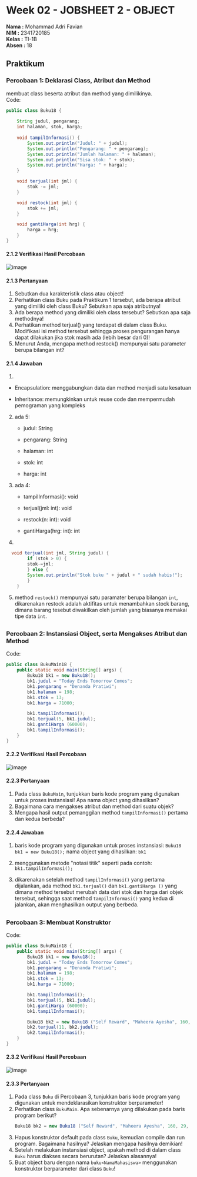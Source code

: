 # Week 02 - JOBSHEET 2 - OBJECT 

**Nama :** Mohammad Adri Favian<br>
**NIM :** 2341720185<br>
**Kelas :** TI-1B<br>
**Absen :** 18

## Praktikum

### Percobaan 1: Deklarasi Class, Atribut dan Method
membuat class beserta atribut dan method yang dimilikinya.
</br>
Code:

```java
public class Buku18 {
    
    String judul, pengarang;
    int halaman, stok, harga;
    
    void tampilInformasi() {
        System.out.println("Judul: " + judul);
        System.out.println("Pengarang: " + pengarang); 
        System.out.println("Jumlah halaman: " + halaman); 
        System.out.println("Sisa stok: " + stok); 
        System.out.println("Harga: " + harga); 
    }

    void terjual(int jml) {
        stok -= jml;
    }

    void restock(int jml) {
        stok += jml;
    }

    void gantiHarga(int hrg) {
        harga = hrg;
    }
}
```
#### 2.1.2 Verifikasi Hasil Percobaan

![image](./img/img1.png)

#### 2.1.3 Pertanyaan

1. Sebutkan dua karakteristik class atau object!
2. Perhatikan class Buku pada Praktikum 1 tersebut, ada berapa atribut yang dimiliki oleh class
Buku? Sebutkan apa saja atributnya!
3. Ada berapa method yang dimiliki oleh class tersebut? Sebutkan apa saja methodnya!
4. Perhatikan method terjual() yang terdapat di dalam class Buku. Modifikasi isi method tersebut
sehingga proses pengurangan hanya dapat dilakukan jika stok masih ada (lebih besar dari 0)!
5. Menurut Anda, mengapa method restock() mempunyai satu parameter berupa bilangan int?

#### 2.1.4 Jawaban

1.

- Encapsulation: menggabungkan data dan method menjadi satu kesatuan

- Inheritance: memungkinkan untuk reuse code dan mempermudah pemograman yang kompleks

2.  ada 5:

    - judul: String

    - pengarang: String

    - halaman: int

    - stok: int

    - harga: int

3. ada 4:

    - tampilInformasi(): void

    - terjual(jml: int): void

    - restock(n: int): void

    - gantiHarga(hrg: int): int

4.
```java
  void terjual(int jml, String judul) {
        if (stok > 0) {
        stok-=jml;
        } else {
        System.out.println("Stok buku " + judul + " sudah habis!");
        }
    }
```

5. method `restock()` mempunyai satu paramater berupa bilangan `int`, dikarenakan restock adalah aktifitas untuk menambahkan stock barang, dimana barang tesebut diwakilkan oleh jumlah yang biasanya memakai tipe data `int`.

##
### Percobaan 2: Instansiasi Object, serta Mengakses Atribut dan Method

Code:
```java
public class BukuMain18 {
    public static void main(String[] args) {
        Buku18 bk1 = new Buku18();
        bk1.judul = "Today Ends Tomorrow Comes";
        bk1.pengarang = "Denanda Pratiwi";
        bk1.halaman = 198;
        bk1.stok = 13;
        bk1.harga = 71000;

        bk1.tampilInformasi();
        bk1.terjual(5, bk1.judul);
        bk1.gantiHarga (60000);
        bk1.tampilInformasi();
    }
}
```

#### 2.2.2 Verifikasi Hasil Percobaan

![image](./img/img2.png)

#### 2.2.3 Pertanyaan

1. Pada class `BukuMain`, tunjukkan baris kode program yang digunakan untuk proses instansiasi!
Apa nama object yang dihasilkan?
2. Bagaimana cara mengakses atribut dan method dari suatu objek?
3. Mengapa hasil output pemanggilan method `tampilInformasi()` pertama dan kedua berbeda?

#### 2.2.4 Jawaban

1. baris kode program yang digunakan untuk proses instansiasi:
```Buku18 bk1 = new Buku18();```
nama object yang dihasilkan: `bk1`

2. menggunakan metode "notasi titik"
seperti pada contoh: `bk1.tampilInformasi();`

3. dikarenakan setelah method `tampilInformasi()` yang pertama dijalankan, ada method `bk1.terjual()` dan `bk1.gantiHarga ()` 
yang dimana method tersebut merubah data dari stok dan harga dari objek tersebut, sehingga saat method `tampilInformasi()` yang kedua di jalankan, akan menghasilkan output yang berbeda.

##
### Percobaan 3: Membuat Konstruktor

Code:
```java
public class BukuMain18 {
    public static void main(String[] args) {
        Buku18 bk1 = new Buku18();
        bk1.judul = "Today Ends Tomorrow Comes";
        bk1.pengarang = "Denanda Pratiwi";
        bk1.halaman = 198;
        bk1.stok = 13;
        bk1.harga = 71000;

        bk1.tampilInformasi();
        bk1.terjual(5, bk1.judul);
        bk1.gantiHarga (60000);
        bk1.tampilInformasi();

        Buku18 bk2 = new Buku18 ("Self Reward", "Maheera Ayesha", 160, 29, 59000);
        bk2.terjual(11, bk2.judul);
        bk2.tampilInformasi();
    }
}
```

#### 2.3.2 Verifikasi Hasil Percobaan

![image](./img/img3.png)

#### 2.3.3 Pertanyaan

1. Pada class `Buku` di Percobaan 3, tunjukkan baris kode program yang digunakan untuk mendeklarasikan konstruktor berparameter!
2. Perhatikan class `BukuMain`. Apa sebenarnya yang dilakukan pada baris program berikut?
    ```java 
    Buku18 bk2 = new Buku18 ("Self Reward", "Maheera Ayesha", 160, 29, 59000);```
3. Hapus konstruktor default pada class `Buku`, kemudian compile dan run program. Bagaimana hasilnya? Jelaskan mengapa hasilnya demikian!
4. Setelah melakukan instansiasi object, apakah method di dalam class `Buku` harus diakses secara berurutan? Jelaskan alasannya!
5. Buat object baru dengan nama `buku<NamaMahasiswa>` menggunakan konstruktor berparameter dari class `Buku`!
